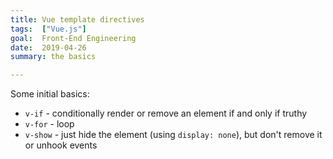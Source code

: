```yaml
---
title: Vue template directives
tags:  ["Vue.js"]
goal:  Front-End Engineering
date:  2019-04-26
summary: the basics

---
```


Some initial basics:

* `v-if` - conditionally render or remove an element if and only if truthy
* `v-for` - loop
* `v-show` - just hide the element (using `display: none`), but don't remove it or unhook events

